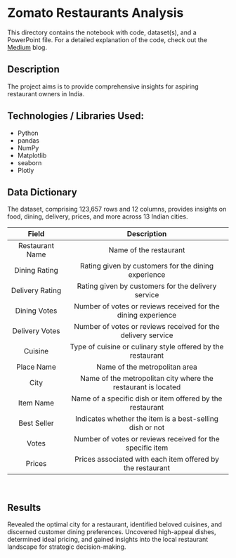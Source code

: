 # Zomato Restaurants Analysis

This directory contains the notebook with code, dataset(s), and a PowerPoint file. For a detailed explanation of the code, check out the [Medium](https://medium.com/@vijay_sundaram/exploratory-data-analysis-of-zomato-data-in-python-unveiling-insights-for-restaurant-success-0db332f95bab) blog.

## Description
The project aims is to provide comprehensive insights for aspiring restaurant owners in India.

## Technologies / Libraries Used:
- Python
- pandas
- NumPy
- Matplotlib
- seaborn
- Plotly

## Data Dictionary
The dataset, comprising 123,657 rows and 12 columns, provides insights on food, dining, delivery, prices, and more across 13 Indian cities.

| Field           | Description                                                   |
| :-------------: | :-----------------------------------------------------------: |
| Restaurant Name | Name of the restaurant                                        |
| Dining Rating   | Rating given by customers for the dining experience           |
| Delivery Rating | Rating given by customers for the delivery service            |
| Dining Votes    | Number of votes or reviews received for the dining experience |
| Delivery Votes  | Number of votes or reviews received for the delivery service  |
| Cuisine         | Type of cuisine or culinary style offered by the restaurant   |
| Place Name      | Name of the metropolitan area                                 |
| City            | Name of the metropolitan city where the restaurant is located |
| Item Name       | Name of a specific dish or item offered by the restaurant     |
| Best Seller     | Indicates whether the item is a best-selling dish or not      |
| Votes           | Number of votes or reviews received for the specific item     |
| Prices          | Prices associated with each item offered by the restaurant    |

<br>

## Results
Revealed the optimal city for a restaurant, identified beloved cuisines, and discerned customer dining preferences. Uncovered high-appeal dishes, determined ideal pricing, and gained insights into the local restaurant landscape for strategic decision-making.
